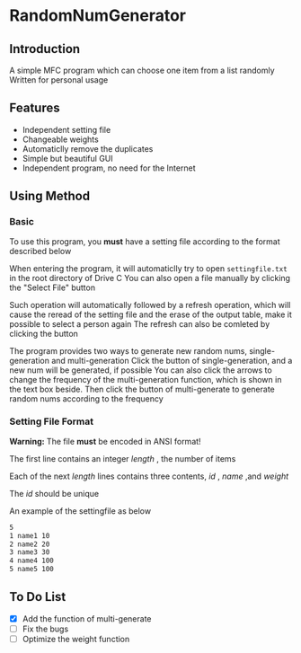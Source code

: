 # RandomNumGenerator

## Introduction

A simple MFC program which can choose one item from a list randomly  
Written for personal usage

## Features

- Independent setting file
- Changeable weights
- Automaticlly remove the duplicates
- Simple but beautiful GUI
- Independent program, no need for the Internet

## Using Method

### Basic

To use this program, you **must** have a setting file according to the format described below

When entering the program, it will automaticlly try to open `settingfile.txt` in the root directory of Drive C 
You can also open a file manually by clicking the "Select File" button

Such operation will automatically followed by a refresh operation, which will cause the reread of the setting file and the erase of the output table, make it possible to select a person again
The refresh can also be comleted by clicking the button

The program provides two ways to generate new random nums, single-generation and multi-generation
Click the button of single-generation, and a new num will be generated, if possible
You can also click the arrows to change the frequency of the multi-generation function, which is shown in the text box beside. Then click the button of multi-generate to generate random nums according to the frequency

### Setting File Format

 **Warning:** The file **must** be encoded in ANSI format!

The first line contains an integer $length$ , the number of items

Each of the next $length$ lines contains three contents, $id$ , $name$ ,and $weight$ 

The $id$ should be unique

An example of the settingfile as below

```testingfile.txt
5
1 name1 10
2 name2 20
3 name3 30
4 name4 100
5 name5 100
```

## To Do List

- [x] Add the function of multi-generate 
- [ ] Fix the bugs
- [ ] Optimize the weight function
